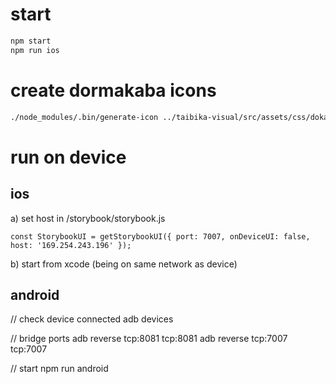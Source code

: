 # start

```bash
npm start
npm run ios
```

# create dormakaba icons

```bash
./node_modules/.bin/generate-icon ../taibika-visual/src/assets/css/doka-iconfont.css --componentName=DokaIcon --fontFamily=Doka_Iconfont --p .doka- > ./DokaIcon_new.js
```

# run on device

## ios

a) set host in /storybook/storybook.js

`const StorybookUI = getStorybookUI({ port: 7007, onDeviceUI: false, host: '169.254.243.196' });`

b) start from xcode (being on same network as device)


## android

// check device connected
adb devices

// bridge ports
adb reverse tcp:8081 tcp:8081
adb reverse tcp:7007 tcp:7007

// start
npm run android
